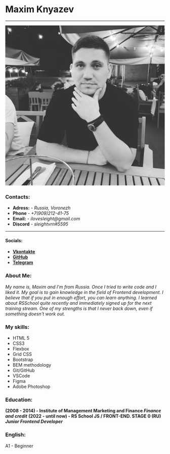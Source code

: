 # Maxim Knyazev
******
![My photo](/assets/img/photo.jpg)
### Contacts:
* **Adress:** - _Russia, Voronezh_
* **Phone** - _+7(909)212-41-75_
* **Email:** - _ilovesleight@gmail.com_
* **Discord** - _sleightvrn#5595_
******
#### Socials:
* **[Vkontakte](https://vk.com/sleight_insomnia)**
* **[GitHub](https://github.com/byMontanaMax)**
* **[Telegram](https://t.me/sleightvrn)**

### About Me:
_My name is, Maxim and I'm from Russia. Once I tried to write code and I liked it. My goal is to gain knowledge in the field of Frontend development. I believe that if you put in enough effort, you can learn anything. I learned about RSSchool quite recently and immediately signed up for the next training stream. One of my strengths is that I never back down, even if something doesn't work out._

### My skills:
* HTML 5
* CSS3
 * Flexbox
 * Grid CSS
 * Bootstrap
* BEM methodology
* Git/GitHub
* VSCode
* Figma
* Adobe Photoshop

### Education:
**(2008 - 2014) - Institute of Management Marketing and Finance ***Finance and credit*****
**(2022 - until now) - RS School JS / FRONT-END. STAGE 0 (RU) ***Junior Frontend Developer*****

### English:
A1 - Beginner